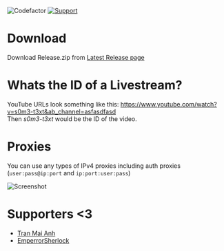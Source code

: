 ![Codefactor](https://www.codefactor.io/repository/github/Airkek/Youtube-Viewers/badge?style=flat-square) [![Support](https://img.shields.io/badge/Donate-%3C3-ff69b4)](https://github.com/Airkek/Youtube-Viewers/blob/master/Donate.md)

# Download
Download Release.zip from [Latest Release page](https://github.com/Airkek/Youtube-Viewers/releases/latest)

# Whats the ID of a Livestream?
YouTube URLs look something like this: https://www.youtube.com/watch?v=s0m3-t3xt&ab_channel=asfasdfasd <br />
Then _s0m3-t3xt_ would be the ID of the video.

# Proxies
You can use any types of IPv4 proxies including auth proxies (`user:pass@ip:port` and `ip:port:user:pass`) <br />

![Screenshot](https://i.imgur.com/gPJpYb3.png)

# Supporters <3
- [Tran Mai Anh](https://github.com/tranmaianh75)
- [EmperrorSherlock](https://github.com/EmperorSherlock)
